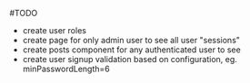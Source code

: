 #TODO

- create user roles
- create page for only admin user to see all user "sessions"
- create posts component for any authenticated user to see
- create user signup validation based on configuration, eg. minPasswordLength=6